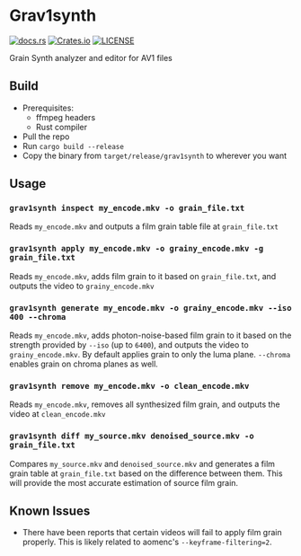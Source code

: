 # Grav1synth

[![docs.rs](https://img.shields.io/docsrs/grav1synth?style=for-the-badge)](https://docs.rs/grav1synth)
[![Crates.io](https://img.shields.io/crates/v/grav1synth?style=for-the-badge)](https://crates.io/crates/grav1synth)
[![LICENSE](https://img.shields.io/crates/l/grav1synth?style=for-the-badge)](https://github.com/rust-av/grav1synth/blob/main/LICENSE)

Grain Synth analyzer and editor for AV1 files

## Build

- Prerequisites:
  - ffmpeg headers
  - Rust compiler
- Pull the repo
- Run `cargo build --release`
- Copy the binary from `target/release/grav1synth` to wherever you want

## Usage

### `grav1synth inspect my_encode.mkv -o grain_file.txt`

Reads `my_encode.mkv` and outputs a film grain table file at `grain_file.txt`

### `grav1synth apply my_encode.mkv -o grainy_encode.mkv -g grain_file.txt`

Reads `my_encode.mkv`, adds film grain to it based on `grain_file.txt`, and outputs the video to `grainy_encode.mkv`

### `grav1synth generate my_encode.mkv -o grainy_encode.mkv --iso 400 --chroma`

Reads `my_encode.mkv`, adds photon-noise-based film grain to it based on the strength provided by `--iso` (up to `6400`), and outputs the video to `grainy_encode.mkv`. By default applies grain to only the luma plane. `--chroma` enables grain on chroma planes as well.

### `grav1synth remove my_encode.mkv -o clean_encode.mkv`

Reads `my_encode.mkv`, removes all synthesized film grain, and outputs the video at `clean_encode.mkv`

### `grav1synth diff my_source.mkv denoised_source.mkv -o grain_file.txt`

Compares `my_source.mkv` and `denoised_source.mkv` and generates a film grain table at `grain_file.txt` based on the difference between them. This will provide the most accurate estimation of source film grain.

<!-- ### `grav1synth estimate my_source.mkv -o grain_file.txt`

Analyzes `my_source.mkv` and estimates the amount of noise in the source, then generates an appropriate film grain table at `grain_file.txt`. This is less accurate than the diff method, but is significantly faster. -->

## Known Issues

- There have been reports that certain videos will fail to apply film grain properly. This is likely related to aomenc's `--keyframe-filtering=2`.
